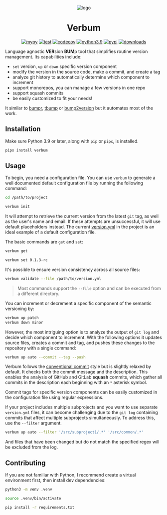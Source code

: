 <p align="center">
  <img src="https://raw.githubusercontent.com/chocolacula/verbum/refs/heads/main/readme/logo.png" alt="logo" />
</p>
<h1 align="center">Verbum</h1>
<p align="center">
  <a href="https://github.com/chocolacula/verbum/actions/workflows/mypy.yml"><img src="https://github.com/chocolacula/verbum/actions/workflows/mypy.yml/badge.svg" alt="mypy" /></a>
  <a href="https://github.com/chocolacula/verbum/actions/workflows/test.yml"><img src="https://github.com/chocolacula/verbum/actions/workflows/test.yml/badge.svg" alt="test" /></a>
  <a href="https://codecov.io/gh/chocolacula/verbum"><img src="https://codecov.io/gh/chocolacula/verbum/graph/badge.svg?token=KBSAZR4JKI" alt="codecov" /></a>
  <a href="https://docs.python.org/3/whatsnew/3.9.html"><img src="https://img.shields.io/badge/Python-3.9-blue?logo=python&logoColor=fff" alt="python3.9" /></a>
  <a href="https://pypi.org/project/verbum"><img src="https://img.shields.io/pypi/v/verbum?logo=pypi&logoColor=fff" alt="pypi" /></a>
  <a href="https://pypi.org/project/verbum"><img src="https://img.shields.io/pypi/dm/verbum" alt="downloads" /></a>
</p>

Language agnostic **VER**sion **BUM**p tool that simplifies routine version management. Its capabilities include:

- `set` version, `up` or `down` specific version component
- modify the version in the source code, make a commit, and create a tag
- analyze git history to automatically determine which component to increment
- support monorepos, you can manage a few versions in one repo
- support squash commits
- be easily customized to fit your needs!

It similar to [bumpr](https://github.com/noirbizarre/bumpr), [tbump](https://github.com/your-tools/tbump) or [bump2version](https://github.com/c4urself/bump2version?tab=readme-ov-file) but it automates most of the work.

## Installation

Make sure Python 3.9 or later, along with `pip` or `pipx`, is installed.

```sh
pipx install verbum
```

## Usage

To begin, you need a configuration file. You can use `verbum` to generate a well documented default configuration file by running the following command:

```sh
cd /path/to/project

verbum init
```

It will attempt to retrieve the current version from the latest `git` tag, as well as the user's name and email. If these attempts are unsuccessful, it will use default placeholders instead. The current [version.yml](./version.yml) in the project is an ideal example of a default configuration file.

The basic commands are `get` and `set`:

```sh
verbum get

verbum set 0.1.3-rc
```

It's possible to ensure version consistency across all source files:

```sh
verbum validate --file /path/to/version.yml
```

> Most commands support the `--file` option and can be executed from a different directory.

You can increment or decrement a specific component of the semantic versioning by:

```sh
verbum up patch
verbum down minor
```

However, the most intriguing option is to analyze the output of `git log` and decide which component to increment. With the following options it updates source files, creates a commit and tag, and pushes these changes to the repository with a single command:

```sh
verbum up auto --commit --tag --push
```

Verbum follows the [conventional commit](https://www.conventionalcommits.org/en/v1.0.0/) style but is slightly relaxed by default.
It checks both the commit message and the description. This enables the analysis of GitHub and GitLab **squash** commits, which gather all commits in the description each beginning with an `*` asterisk symbol.

Commit tags for specific version components can be easily customized in the configuration file using regular expressions.

If your project includes multiple subprojects and you want to use separate `version.yml` files, it can become challenging due to the `git log` containing commits that affect multiple subprojects simultaneously. To address this, use the `--filter` argument.

```sh
verbum up auto --filter '/src/subproject1/.*' '/src/common/.*'
```

And files that have been changed but do not match the specified regex will be excluded from the log.

## Contributing

If you are not familiar with Python, I recommend create a virtual environment first, then install dev dependencies:

```sh
python3 -m venv .venv

source .venv/bin/activate

pip install -r requirements.txt
```

